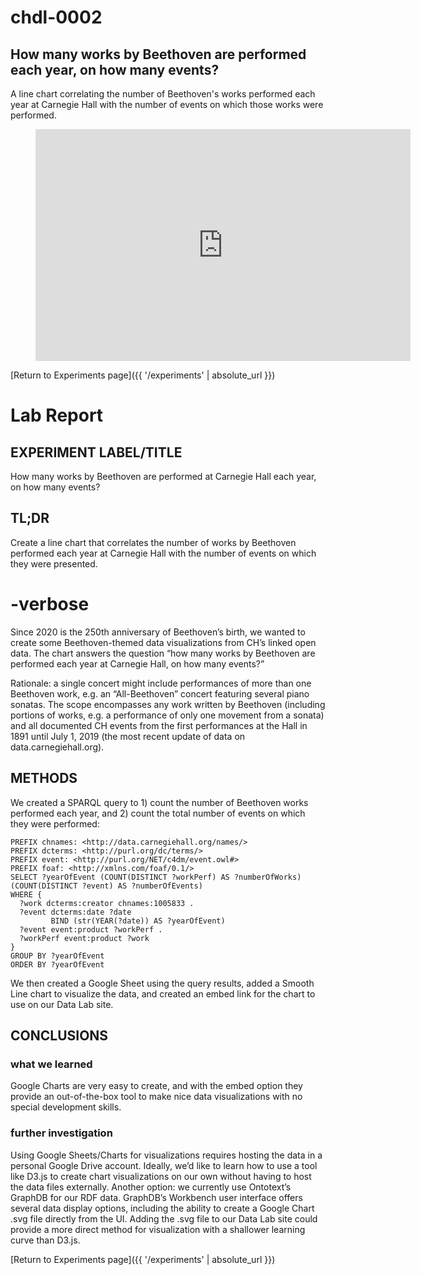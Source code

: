 # chdl-0002

## How many works by Beethoven are performed each year, on how many events?

A line chart correlating the number of Beethoven's works performed each year at Carnegie Hall with the number of events on which those works were performed.

<figure class="chart_container">
  <iframe 
  width="600" height="371" seamless frameborder="0" scrolling="no" src="https://docs.google.com/spreadsheets/d/e/2PACX-1vS2j3xjBi75YjM0JzQhxlA9lBplSPQu9lgu0JwXm0FBJ7ls23UeUwNauC94bSwckqCKFtH5aCfnvheW/pubchart?oid=431690699&amp;format=interactive">
  </iframe>
</figure>

[Return to Experiments page]({{ '/experiments' | absolute_url }})

# Lab Report

## EXPERIMENT LABEL/TITLE
How many works by Beethoven are performed at Carnegie Hall each year, on how many events?

## TL;DR
Create a line chart that correlates the number of works by Beethoven performed each year at Carnegie Hall with the number of events on which they were presented.

# -verbose
Since 2020 is the 250th anniversary of Beethoven’s birth, we wanted to create some Beethoven-themed data visualizations from CH’s linked open data. The chart answers the question “how many works by Beethoven are performed each year at Carnegie Hall, on how many events?”

Rationale: a single concert might include performances of more than one Beethoven work, e.g. an “All-Beethoven” concert featuring several piano sonatas. The scope encompasses any work written by Beethoven (including portions of works, e.g. a performance of only one movement from a sonata) and all documented CH events from the first performances at the Hall in 1891 until July 1, 2019 (the most recent update of data on data.carnegiehall.org).

## METHODS
We created a SPARQL query to 1) count the number of Beethoven works performed each year, and 2) count the total number of events on which they were performed:

```
PREFIX chnames: <http://data.carnegiehall.org/names/>
PREFIX dcterms: <http://purl.org/dc/terms/>
PREFIX event: <http://purl.org/NET/c4dm/event.owl#>
PREFIX foaf: <http://xmlns.com/foaf/0.1/>
SELECT ?yearOfEvent (COUNT(DISTINCT ?workPerf) AS ?numberOfWorks) (COUNT(DISTINCT ?event) AS ?numberOfEvents)
WHERE {
  ?work dcterms:creator chnames:1005833 .
  ?event dcterms:date ?date
         BIND (str(YEAR(?date)) AS ?yearOfEvent)
  ?event event:product ?workPerf .
  ?workPerf event:product ?work
}
GROUP BY ?yearOfEvent
ORDER BY ?yearOfEvent
```

We then created a Google Sheet using the query results, added a Smooth Line chart to visualize the data, and created an embed link for the chart to use on our Data Lab site.

## CONCLUSIONS
### what we learned
Google Charts are very easy to create, and with the embed option they provide an out-of-the-box tool to make nice data visualizations with no special development skills.

### further investigation 
Using Google Sheets/Charts for visualizations requires hosting the data in a personal Google Drive account. Ideally, we’d like to learn how to use a tool like D3.js to create chart visualizations on our own without having to host the data files externally.
Another option: we currently use Ontotext’s GraphDB for our RDF data. GraphDB’s Workbench user interface offers several data display options, including the ability to create a Google Chart .svg file directly from the UI. Adding the .svg file to our Data Lab site could provide a more direct method for visualization with a shallower learning curve than D3.js.

[Return to Experiments page]({{ '/experiments' | absolute_url }})
